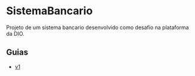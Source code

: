 # SistemaBancario
Projeto de um sistema bancario desenvolvido como desafio na plataforma da DIO.

## Guias
- [v1](https://academiapme-my.sharepoint.com/:p:/g/personal/kawan_dio_me/Ef-dMEJYq9BPotZQso7LUCwBJd7gDqCC2SYlUYx0ayrGNQ?e=G79e2L)
